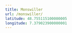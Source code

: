 ```yaml
---
title: Monswiller
url: /monswiller/
latitude: 48.755115100000005
longitude: 7.379023900000001
---
```

